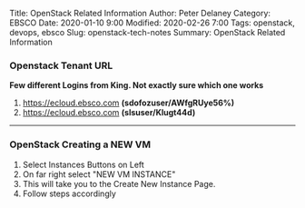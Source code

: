 Title:  OpenStack Related Information
Author: Peter Delaney 
Category: EBSCO
Date: 2020-01-10 9:00
Modified: 2020-02-26 7:00 
Tags: openstack, devops, ebsco
Slug: openstack-tech-notes 
Summary: OpenStack Related Information  


### Openstack Tenant URL 
**Few different Logins from King.  Not exactly sure which one works**

1. https://ecloud.ebsco.com  **(sdofozuser/AWfgRUye56%)**
2. https://ecloud.ebsco.com  **(slsuser/Klugt44d)**

---

### OpenStack Creating a NEW VM
1. Select Instances Buttons on Left
2. On far right select "NEW VM INSTANCE"	
3. This will take you to the Create New Instance Page.
4. Follow steps accordingly

